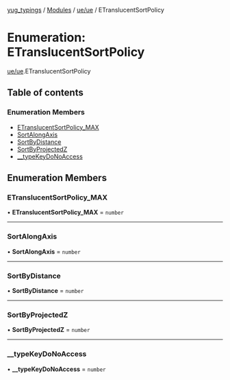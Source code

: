 [yug_typings](../README.md) / [Modules](../modules.md) / [ue/ue](../modules/ue_ue.md) / ETranslucentSortPolicy

# Enumeration: ETranslucentSortPolicy

[ue/ue](../modules/ue_ue.md).ETranslucentSortPolicy

## Table of contents

### Enumeration Members

- [ETranslucentSortPolicy\_MAX](ue_ue.ETranslucentSortPolicy.md#etranslucentsortpolicy_max)
- [SortAlongAxis](ue_ue.ETranslucentSortPolicy.md#sortalongaxis)
- [SortByDistance](ue_ue.ETranslucentSortPolicy.md#sortbydistance)
- [SortByProjectedZ](ue_ue.ETranslucentSortPolicy.md#sortbyprojectedz)
- [\_\_typeKeyDoNoAccess](ue_ue.ETranslucentSortPolicy.md#__typekeydonoaccess)

## Enumeration Members

### ETranslucentSortPolicy\_MAX

• **ETranslucentSortPolicy\_MAX** = `number`

___

### SortAlongAxis

• **SortAlongAxis** = `number`

___

### SortByDistance

• **SortByDistance** = `number`

___

### SortByProjectedZ

• **SortByProjectedZ** = `number`

___

### \_\_typeKeyDoNoAccess

• **\_\_typeKeyDoNoAccess** = `number`
